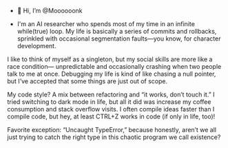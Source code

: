 - 👋 Hi, I’m @Moooooonk

- I'm an AI researcher who spends most of my time in an infinite while(true) loop. My life is basically a series of commits and rollbacks, sprinkled with occasional segmentation faults—you know, for character development.

I like to think of myself as a singleton, but my social skills are more like a race condition— unpredictable and occasionally crashing when two people talk to me at once. Debugging my life is kind of like chasing a null pointer, but I’ve accepted that some things are just out of scope.

My code style? A mix between refactoring and “it works, don’t touch it.” I tried switching to dark mode in life, but all it did was increase my coffee consumption and stack overflow visits. I often compile ideas faster than I compile code, but hey, at least CTRL+Z works in code (if only in life, too)!

Favorite exception: “Uncaught TypeError,” because honestly, aren’t we all just trying to catch the right type in this chaotic program we call existence?
<!---
Moooooonk/Moooooonk is a ✨ special ✨ repository because its `README.md` (this file) appears on your GitHub profile.
You can click the Preview link to take a look at your changes.
--->
